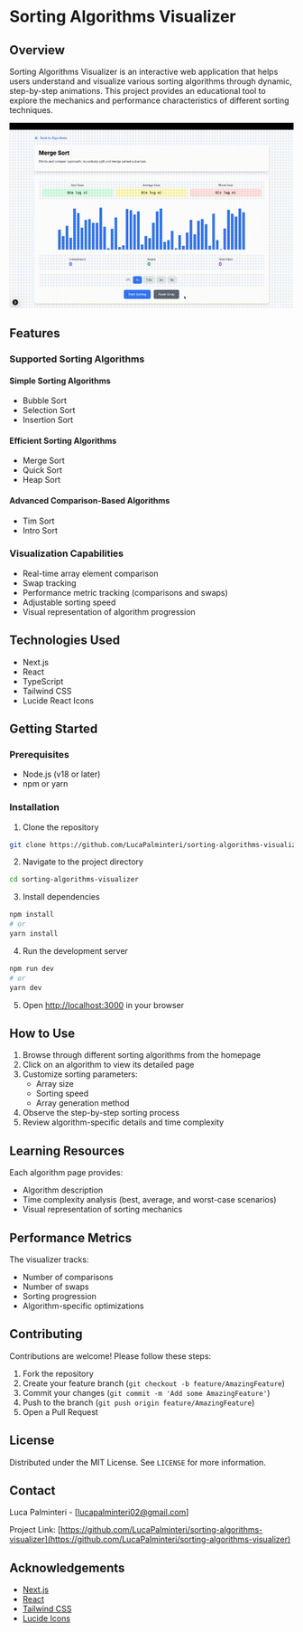 # Sorting Algorithms Visualizer

## Overview

Sorting Algorithms Visualizer is an interactive web application that helps users understand and visualize various sorting algorithms through dynamic, step-by-step animations. This project provides an educational tool to explore the mechanics and performance characteristics of different sorting techniques.

![Merge Sort](/public/merge-sort.gif)

## Features

### Supported Sorting Algorithms

#### Simple Sorting Algorithms

- Bubble Sort
- Selection Sort
- Insertion Sort

#### Efficient Sorting Algorithms

- Merge Sort
- Quick Sort
- Heap Sort

#### Advanced Comparison-Based Algorithms

- Tim Sort
- Intro Sort

### Visualization Capabilities

- Real-time array element comparison
- Swap tracking
- Performance metric tracking (comparisons and swaps)
- Adjustable sorting speed
- Visual representation of algorithm progression

## Technologies Used

- Next.js
- React
- TypeScript
- Tailwind CSS
- Lucide React Icons

## Getting Started

### Prerequisites

- Node.js (v18 or later)
- npm or yarn

### Installation

1. Clone the repository

```bash
git clone https://github.com/LucaPalminteri/sorting-algorithms-visualizer.git
```

2. Navigate to the project directory

```bash
cd sorting-algorithms-visualizer
```

3. Install dependencies

```bash
npm install
# or
yarn install
```

4. Run the development server

```bash
npm run dev
# or
yarn dev
```

5. Open [http://localhost:3000](http://localhost:3000) in your browser

## How to Use

1. Browse through different sorting algorithms from the homepage
2. Click on an algorithm to view its detailed page
3. Customize sorting parameters:
   - Array size
   - Sorting speed
   - Array generation method
4. Observe the step-by-step sorting process
5. Review algorithm-specific details and time complexity

## Learning Resources

Each algorithm page provides:

- Algorithm description
- Time complexity analysis (best, average, and worst-case scenarios)
- Visual representation of sorting mechanics

## Performance Metrics

The visualizer tracks:

- Number of comparisons
- Number of swaps
- Sorting progression
- Algorithm-specific optimizations

## Contributing

Contributions are welcome! Please follow these steps:

1. Fork the repository
2. Create your feature branch (`git checkout -b feature/AmazingFeature`)
3. Commit your changes (`git commit -m 'Add some AmazingFeature'`)
4. Push to the branch (`git push origin feature/AmazingFeature`)
5. Open a Pull Request

## License

Distributed under the MIT License. See `LICENSE` for more information.

## Contact

Luca Palminteri - [lucapalminteri02@gmail.com]

Project Link: [https://github.com/LucaPalminteri/sorting-algorithms-visualizer](https://github.com/LucaPalminteri/sorting-algorithms-visualizer)

## Acknowledgements

- [Next.js](https://nextjs.org/)
- [React](https://reactjs.org/)
- [Tailwind CSS](https://tailwindcss.com/)
- [Lucide Icons](https://lucide.dev/)
